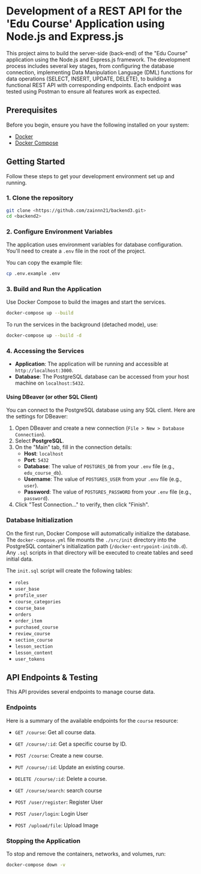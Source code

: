# Development of a REST API for the 'Edu Course' Application using Node.js and Express.js

This project aims to build the server-side (back-end) of the "Edu Course" application using the Node.js and Express.js framework. The development process includes several key stages, from configuring the database connection, implementing Data Manipulation Language (DML) functions for data operations (SELECT, INSERT, UPDATE, DELETE), to building a functional REST API with corresponding endpoints. Each endpoint was tested using Postman to ensure all features work as expected.

## Prerequisites

Before you begin, ensure you have the following installed on your system:

- [Docker](https://docs.docker.com/get-docker/)
- [Docker Compose](https://docs.docker.com/compose/install/)

## Getting Started

Follow these steps to get your development environment set up and running.

### 1. Clone the repository

```sh
git clone <https://github.com/zainnn21/backend3.git>
cd <backend2>
```

### 2. Configure Environment Variables

The application uses environment variables for database configuration. You'll need to create a `.env` file in the root of the project.

You can copy the example file:

```sh
cp .env.example .env
```

### 3. Build and Run the Application

Use Docker Compose to build the images and start the services.

```sh
docker-compose up --build
```

To run the services in the background (detached mode), use:

```sh
docker-compose up --build -d
```

### 4. Accessing the Services

- **Application**: The application will be running and accessible at `http://localhost:3000`.
- **Database**: The PostgreSQL database can be accessed from your host machine on `localhost:5432`.

#### Using DBeaver (or other SQL Client)

You can connect to the PostgreSQL database using any SQL client. Here are the settings for DBeaver:

1.  Open DBeaver and create a new connection (`File > New > Database Connection`).
2.  Select **PostgreSQL**.
3.  On the "Main" tab, fill in the connection details:
    - **Host**: `localhost`
    - **Port**: `5432`
    - **Database**: The value of `POSTGRES_DB` from your `.env` file (e.g., `edu_course_db`).
    - **Username**: The value of `POSTGRES_USER` from your `.env` file (e.g., `user`).
    - **Password**: The value of `POSTGRES_PASSWORD` from your `.env` file (e.g., `password`).
4.  Click "Test Connection..." to verify, then click "Finish".

### Database Initialization

On the first run, Docker Compose will automatically initialize the database. The `docker-compose.yml` file mounts the `./src/init` directory into the PostgreSQL container's initialization path (`/docker-entrypoint-initdb.d`). Any `.sql` scripts in that directory will be executed to create tables and seed initial data.

The `init.sql` script will create the following tables:

- `roles`
- `user_base`
- `profile_user`
- `course_categories`
- `course_base`
- `orders`
- `order_item`
- `purchased_course`
- `review_course`
- `section_course`
- `lesson_section`
- `lesson_content`
- `user_tokens`

## API Endpoints & Testing

This API provides several endpoints to manage course data.

### Endpoints

Here is a summary of the available endpoints for the `course` resource:

-   `GET /course`: Get all course data.
-   `GET /course/:id`: Get a specific course by ID.
-   `POST /course`: Create a new course.
-   `PUT /course/:id`: Update an existing course.
-   `DELETE /course/:id`: Delete a course.
-   `GET /course/search`: search course

-   `POST /user/register`: Register User
-   `POST /user/login`: Login User
-   `POST /upload/file`: Upload Image

### Stopping the Application

To stop and remove the containers, networks, and volumes, run:

```sh
docker-compose down -v
```

